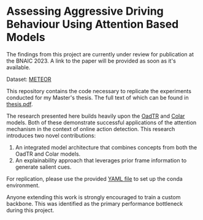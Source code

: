 # Assessing Aggressive Driving Behaviour Using Attention Based Models

The findings from this project are currently under review for publication at the BNAIC 2023. A link to the paper will be provided as soon as it's available.

Dataset: [METEOR](https://gamma.umd.edu/researchdirections/autonomousdriving/meteor/)

This repository contains the code necessary to replicate the experiments conducted for my Master's thesis. The full text of which can be found in [thesis.pdf](https://github.com/unofficial-Jona/thesis/blob/main/thesis.pdf).

The research presented here builds heavily upon the [OadTR](https://github.com/wangxiang1230/OadTR) and [Colar](https://github.com/VividLe/Online-Action-Detection) models. Both of these demonstrate successful applications of the attention mechanism in the context of online action detection. This research introduces two novel contributions:

1. An integrated model architecture that combines concepts from both the OadTR and Colar models.
2. An explainability approach that leverages prior frame information to generate salient cues.

For replication, please use the provided [YAML file](https://github.com/unofficial-Jona/thesis/blob/main/thesis_conda.yml) to set up the conda environment.

Anyone extending this work is strongly encouraged to train a custom backbone. This was identified as the primary performance bottleneck during this project.
